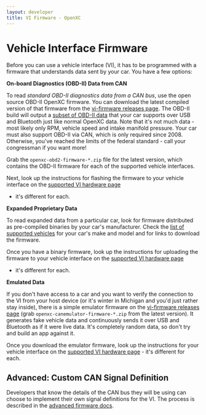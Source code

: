 ```yaml
---
layout: developer
title: VI Firmware - OpenXC
---
```


<div class="page-header">
    <h1>Vehicle Interface Firmware</h1>
</div>

Before you can use a vehicle interface (VI), it has to be programmed with a
firmware that understands data sent by your car. You have a few options:

**On-board Diagnostics (OBD-II) Data from CAN**

To read *standard OBD-II diagnostics data from a CAN bus*, use the open source
OBD-II OpenXC firmware. You can download the latest compiled  version of that
firmware from the [vi-firmware releases
page](https://github.com/openxc/vi-firmware/releases). The OBD-II build will
output a [subset of OBD-II
data](https://github.com/openxc/vi-firmware/blob/next/src/obd2.cpp#L41) that
your car supports over USB and Bluetooth just like normal OpenXC data. Note that
it's not much data - most likely only RPM, vehicle speed and intake manifold
pressure. Your car must also support OBD-II via CAN, which is only required
since 2008. Otherwise, you've reached the limits of the federal standard - call
your congressman if you want more!

Grab the `openxc-obd2-firmware-*.zip` file for the latest version, which
contains the OBD-II firmware for each of the supported vehicle interfaces.

Next, look up the instructions for flashing the firmware to your vehicle
interface on the [supported VI hardware page](/vehicle-interface/hardware.html)
- it's different for each.

**Expanded Proprietary Data**

To read expanded data from a particular car, look for firmware distributed as
pre-compiled binaries by your car's manufacturer. Check the [list of supported
vehicles](/hardware/vehicles.html) for your car's make and model and for links
to download the firmware.

Once you have a binary firmware, look up the instructions for uploading the
firmware to your vehicle interface on the [supported VI hardware
page](/vehicle-interface/hardware.html)
- it's different for each.

**Emulated Data**

If you don't have access to a car and you want to verify the connection to the
VI from your host device (or it's winter in Michigan and you'd just rather stay
inside), there is a simple emulator firmware on the [vi-firmware releases
page](https://github.com/openxc/vi-firmware/releases)
(grab `openxc-canemulator-firmware-*.zip` from the latest version). It generates
fake vehicle data and continuously sends it over USB and Bluetooth as if it were
live data. It's completely random data, so don't try and build an app against
it.

Once you download the emulator firmware, look up the instructions for your
vehicle interface on the [supported VI hardware
page](/vehicle-interface/hardware.html) - it's different for each.


<div class="page-header">
    <h2>Advanced: Custom CAN Signal Definition</h2>
</div>

Developers that know the details of the CAN bus they will be using can choose to
implement their own signal definitions for the VI. The process is
described in the [advanced firmware docs](/firmware/advanced-intro.html).
